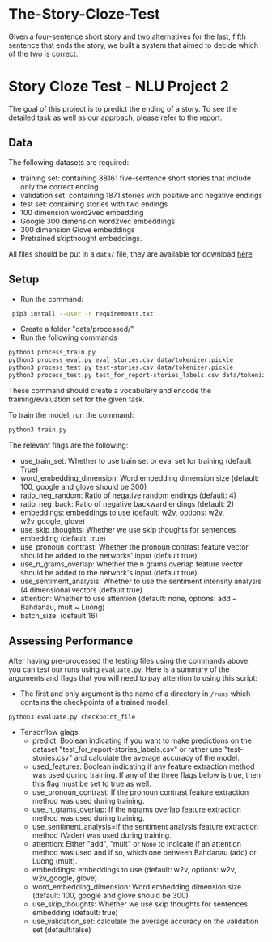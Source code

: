 # The-Story-Cloze-Test
Given a four-sentence short story and two alternatives for the last, fifth sentence that ends the story, we built a system that aimed to decide which of the two is correct.


# Story Cloze Test - NLU Project 2
The goal of this project is to predict the ending of a story. To see the detailed task as well as our approach, please refer to the report. 

## Data
The following datasets are required:
- training set: containing 88161 five-sentence short stories that include only the correct ending
- validation set: containing 1871 stories with positive and negative endings
- test set: containing stories with two endings
- 100 dimension word2vec embedding
- Google 300 dimension word2vec embeddings
- 300 dimension Glove embeddings
- Pretrained skipthought embeddings.

All files should be put in a `data/` file, they are available for download [here](https://polybox.ethz.ch/index.php/apps/files/?dir=/Shared/data&fileid=1404350091)

## Setup
- Run the command:
```bash
 pip3 install --user -r requirements.txt
```
- Create a folder "data/processed/"
- Run the following commands
```bash
python3 process_train.py
python3 process_eval.py eval_stories.csv data/tokenizer.pickle
python3 process_test.py test-stories.csv data/tokenizer.pickle
python3 process_test.py test_for_report-stories_labels.csv data/tokenizer.pickle
```

These command should create a vocabulary and encode the training/evaluation set for the given task.

To train the model, run the command:
```bash
python3 train.py
```

The relevant flags are the following:
- use_train_set: Whether to use train set or eval set for training (default True)
- word_embedding_dimension: Word embedding dimension size (default: 100, google and glove should be 300)
- ratio_neg_random: Ratio of negative random endings (default: 4)
- ratio_neg_back: Ratio of negative backward endings (default: 2)
- embeddings: embeddings to use (default: w2v, options: w2v, w2v_google, glove)
- use_skip_thoughts: Whether we use skip thoughts for sentences embedding (default: true)
- use_pronoun_contrast: Whether the pronoun contrast feature vector should be added to the networks' input (default true)
- use_n_grams_overlap: Whether the n grams overlap feature vector should be added to the network's input.(default true)
- use_sentiment_analysis: Whether to use the sentiment intensity analysis (4 dimensional vectors (default true)
- attention: Whether to use attention (default: none, options: add ~ Bahdanau, mult ~ Luong)
- batch_size: (default 16)

## Assessing Performance
After having pre-processed the testing files using the commands above,
you can test our runs using `evaluate.py`. Here is a summary of the arguments
and flags that you will need to pay attention to using this script:
- The first and only argument is the name of a directory in `/runs`
which contains the checkpoints of a trained model.
```bash
python3 evaluate.py checkpoint_file
```
- Tensorflow glags:
    - predict: Boolean indicating if you want to make predictions on the
dataset "test_for_report-stories_labels.csv" or rather use "test-stories.csv"
and calculate the average accuracy of the model.
    - used_features: Boolean indicating if any feature extraction method
    was used during training. If any of the three flags below is true,
    then this flag must be set to true as well. 
    - use_pronoun_contrast: If the pronoun contrast feature extraction method
    was used during training.
    - use_n_grams_overlap: If the ngrams overlap feature extraction method
    was used during training. 
    - use_sentiment_analysis=If the sentiment analysis feature extraction method
    (Vader) was used during training. 
    - attention: Either "add", "mult" or `None` to indicate if an attention
    method was used and if so, which one between Bahdanau (add) or 
    Luong (mult).
    - embeddings: embeddings to use (default: w2v, options: w2v, w2v_google, glove)
    - word_embedding_dimension: Word embedding dimension size (default: 100, google and glove should be 300)
    - use_skip_thoughts: Whether we use skip thoughts for sentences embedding (default: true)
    - use_validation_set: calculate the average accuracy on the validation set (default:false)
    


